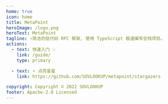 ```yaml
---
home: true
icon: home
title: MetaPoint
heroImage: /logo.png
heroText: MetaPoint
tagline: ⚡简洁的低代码 RPC 框架, 使用 TypeScript 极速编写全栈项目。
actions:
  - text: 快速入门 💡
    link: /guide/
    type: primary

  - text: ⭐ 点亮星星
    link: https://github.com/SOVLOOKUP/metapoint/stargazers

copyright: Copyright © 2022 SOVLOOKUP
footer: Apache-2.0 Licensed
---
```

